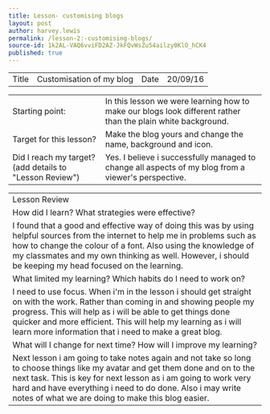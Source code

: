 ```yaml
---
title: Lesson- customising blogs
layout: post
author: harvey.lewis
permalink: /lesson-2:-customising-blogs/
source-id: 1k2AL-VAQ6vviFD2AZ-JkFQvWsZu54ailzy0KlO_hCK4
published: true
---
```

<table>
  <tr>
    <td>Title</td>
    <td>Customisation of my blog</td>
    <td>Date</td>
    <td>20/09/16</td>
  </tr>
</table>


<table>
  <tr>
    <td>Starting point:</td>
    <td>In this lesson we were learning how to make our blogs look different rather than the plain white background.</td>
  </tr>
  <tr>
    <td>Target for this lesson?</td>
    <td>Make the blog yours and change the name, background and icon.</td>
  </tr>
  <tr>
    <td>Did I reach my target? 
(add details to "Lesson Review")</td>
    <td>Yes. I believe i successfully managed to change all aspects of my blog from a viewer's perspective.</td>
  </tr>
</table>


<table>
  <tr>
    <td>Lesson Review</td>
  </tr>
  <tr>
    <td>How did I learn? What strategies were effective? </td>
  </tr>
  <tr>
    <td>I found that a good and effective way of doing this was by using helpful sources from the internet to help me in problems such as how to change the colour of a font. Also using the knowledge of my classmates and my own thinking as well. However, i should be keeping my head focused on the learning.</td>
  </tr>
  <tr>
    <td>What limited my learning? Which habits do I need to work on? </td>
  </tr>
  <tr>
    <td>I need to use focus. When i'm in the lesson i should get straight on with the work. Rather than coming in and showing people my progress. This will help as i will be able to get things done quicker and more efficient. This will help my learning as i will learn more information that i need to make a great blog.  </td>
  </tr>
  <tr>
    <td>What will I change for next time? How will I improve my learning?</td>
  </tr>
  <tr>
    <td>Next lesson i am going to take notes again and not take so long to choose things like my avatar and get them done and on to the next task. This is key for next lesson as i am going to work very hard and  have everything i need to do done. Also i may write notes of what we are doing to make this blog easier.</td>
  </tr>
</table>


